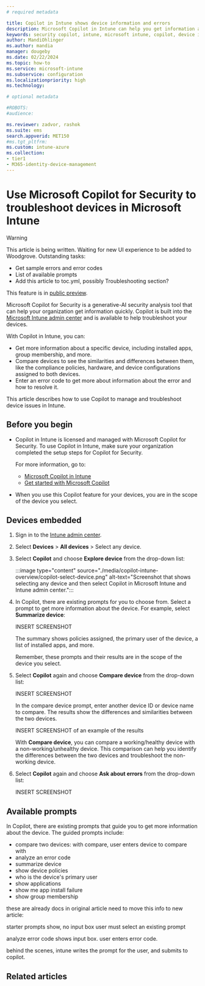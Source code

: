 ```yaml
---
# required metadata

title: Copilot in Intune shows device information and errors
description: Microsoft Copilot in Intune can help you get information about your devices, compare devices, and get error information. Use this information to help you manage and troubleshoot device issues.
keywords: security copilot, intune, microsoft intune, copilot, device information, device errors, device troubleshooting
author: MandiOhlinger
ms.author: mandia
manager: dougeby
ms.date: 02/22/2024
ms.topic: how-to
ms.service: microsoft-intune
ms.subservice: configuration
ms.localizationpriority: high
ms.technology:

# optional metadata

#ROBOTS:
#audience:

ms.reviewer: zadvor, rashok
ms.suite: ems
search.appverid: MET150
#ms.tgt_pltfrm:
ms.custom: intune-azure
ms.collection:
- tier1
- M365-identity-device-management
---
```


# Use Microsoft Copilot for Security to troubleshoot devices in Microsoft Intune

> [!WARNING]
> This article is being written. Waiting for new UI experience to be added to Woodgrove. Outstanding tasks:
>
> - Get sample errors and error codes
> - List of available prompts
> - Add this article to toc.yml, possibly Troubleshooting section?

This feature is in [public preview](public-preview.md).

Microsoft Copilot for Security is a generative-AI security analysis tool that can help your organization get information quickly. Copilot is built into the [Microsoft Intune admin center](https://go.microsoft.com/fwlink/?linkid=2109431) and is available to help troubleshoot your devices.

With Copilot in Intune, you can:

- Get more information about a specific device, including installed apps, group membership, and more.
- Compare devices to see the similarities and differences between them, like the compliance policies, hardware, and device configurations assigned to both devices.
- Enter an error code to get more about information about the error and how to resolve it.

This article describes how to use Copilot to manage and troubleshoot device issues in Intune.

## Before you begin

- Copilot in Intune is licensed and managed with Microsoft Copilot for Security. To use Copilot in Intune, make sure your organization completed the setup steps for Copilot for Security.

  For more information, go to:

  - [Microsoft Copilot in Intune](../fundamentals/copilot-intune-overview.md#prerequisites)
  - [Get started with Microsoft Copilot](/security-copilot/get-started-security-copilot)

- When you use this Copilot feature for your devices, you are in the scope of the device you select.

## Devices embedded



1. Sign in to the [Intune admin center](https://go.microsoft.com/fwlink/?linkid=2109431).
2. Select **Devices** > **All devices** > Select any device.
3. Select **Copilot** and choose **Explore device** from the drop-down list:

    :::image type="content" source="./media/copilot-intune-overview/copilot-select-device.png" alt-text="Screenshot that shows selecting any device and then select Copilot in Microsoft Intune and Intune admin center.":::

4. In Copilot, there are existing prompts for you to choose from. Select a prompt to get more information about the device. For example, select **Summarize device**:

    INSERT SCREENSHOT

    The summary shows policies assigned, the primary user of the device, a list of installed apps, and more.

    Remember, these prompts and their results are in the scope of the device you select.

5. Select **Copilot** again and choose **Compare device** from the drop-down list:

    INSERT SCREENSHOT

    In the compare device prompt, enter another device ID or device name to compare. The results show the differences and similarities between the two devices.

    INSERT SCREENSHOT of an example of the results

    With **Compare device**, you can compare a working/healthy device with a non-working/unhealthy device. This comparison can help you identify the differences between the two devices and troubleshoot the non-working device.

6. Select **Copilot** again and choose **Ask about errors** from the drop-down list:

    INSERT SCREENSHOT

## Available prompts

In Copilot, there are existing prompts that guide you to get more information about the device. The guided prompts include:

- compare two devices: with compare, user enters device to compare with
- analyze an error code
- summarize device
- show device policies
- who is the device's primary user
- show applications
- show me app install failure
- show group membership


these are already docs in original article
need to move this info to new article:

starter prompts show, no input box
user must select an existing prompt

analyze error code shows input box. user enters error code.

behind the scenes, intune writes the prompt for the user, and submits to copilot. 

## Related articles

